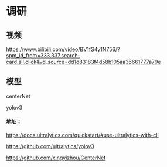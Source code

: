 # 调研



## 视频

 https://www.bilibili.com/video/BV1fS4y1N756/?spm_id_from=333.337.search-card.all.click&vd_source=dd1d83183f4d58b105aa36661777a79e





## 模型

centerNet

yolov3

#### 地址：

https://docs.ultralytics.com/quickstart/#use-ultralytics-with-cli

https://github.com/ultralytics/yolov3

https://github.com/xingyizhou/CenterNet








